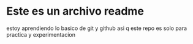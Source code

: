 # Este es un archivo readme 

estoy aprendiendo lo basico de git y github asi q este repo es solo para practica y experimentacion
